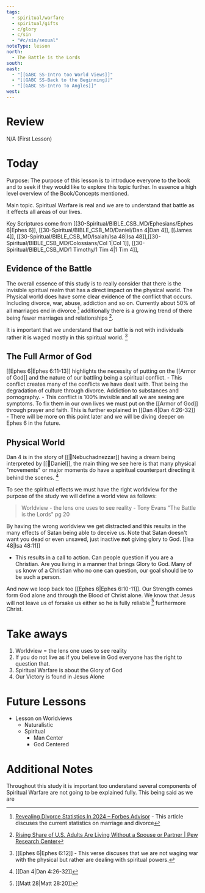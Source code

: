```yaml
---
tags:
  - spiritual/warfare
  - spiritual/gifts
  - c/glory
  - c/sin
  - "#c/sin/sexual"
noteType: lesson
north:
  - The Battle is the Lords
south: 
east:
  - "[[GABC SS-Intro too World Views]]"
  - "[[GABC SS-Back to the Beginning]]"
  - "[[GABC SS-Intro To Angles]]"
west:
---
```

# Review
N/A (First Lesson)
# Today

Purpose: The purpose of this lesson is to introduce everyone to the book and to seek if they would like to explore this topic further.
    In essence a high level overview of the Book/Concepts mentioned.


Main topic. Spiritual Warfare is real and we are to understand that battle as it effects all areas of our lives.

Key Scriptures come from [[30-Spiritual/BIBLE_CSB_MD/Ephesians/Ephes 6|Ephes 6]], [[30-Spiritual/BIBLE_CSB_MD/Daniel/Dan 4|Dan 4]], [[James 4]], [[30-Spiritual/BIBLE_CSB_MD/Isaiah/Isa 48|Isa 48]],[[30-Spiritual/BIBLE_CSB_MD/Colossians/Col 1|Col 1]], [[30-Spiritual/BIBLE_CSB_MD/1 Timothy/1 Tim 4|1 Tim 4]],

## Evidence of the Battle
The overall essence of this study is to really consider that there is the invisible spiritual realm that has a direct impact on the physical world. The Physical world does have some clear evidence of the conflict that occurs. Including divorce, war, abuse, addiction and so on. Currently about 50% of all marriages end in divorce [^cite1] additionally there is a growing trend of there being fewer marriages and relationships [^cite2].

It is important that we understand that our battle is not with individuals rather it is waged mostly in this spiritual world. [^b1]

[^b1]: [[Ephes 6|Ephes 6:12]] - This verse discuses that we are not waging war with the physical but rather are dealing with spiritual powers.
[^cite1]: [Revealing Divorce Statistics In 2024 – Forbes Advisor](https://www.forbes.com/advisor/legal/divorce/divorce-statistics/#sources_section) - This article discuses the current statistics on marriage and divorce
[^cite2]: [Rising Share of U.S. Adults Are Living Without a Spouse or Partner | Pew Research Center](https://www.pewresearch.org/social-trends/2021/10/05/rising-share-of-u-s-adults-are-living-without-a-spouse-or-partner/)
## The Full Armor of God
[[Ephes 6|Ephes 6:11-13]] highlights the necessity of putting on the [[Armor of God]] and the nature of our battling being a spiritual conflict.
    - This conflict creates many of the conflicts we have dealt with. That being the degradation of culture through divorce. Addiction to substances and pornography.
    - This conflict is 100% invisible and all we are seeing are symptoms. To fix them in our own lives we must put on the [[Armor of God]] through prayer and faith. This is further explained in [[Dan 4|Dan 4:26-32]]
        - There will be more on this point later and we will be diving deeper on Ephes 6 in the future.
## Physical  World
Dan 4 is in the story of [[🧑Nebuchadnezzar]] having a dream being interpreted by [[🧑Daniel]], the main thing we see here is that many physical "movements" or major moments do have a spiritual counterpart directing it behind the scenes. [^b2]

To see the spiritual effects we must have the right worldview for the purpose of the study we will define a world view as follows:
> Worldview - the lens one uses to see reality
\- Tony Evans "The Battle is the Lords" pg 20

By having the wrong worldview we get distracted and this results in the many effects of Satan being able to deceive us. Note that Satan doesn't want you dead or even unsaved, just inactive **not** giving glory to God. [[Isa 48|Isa 48:11]]
- This results in a call to action. Can people question if you are a Christian. Are you living in a manner that brings Glory to God. Many of us know of a Christian who no one can question, our goal should be to be such a person.

And now we loop back too [[Ephes 6|Ephes 6:10-11]]. Our Strength comes form God alone and through the Blood of Christ alone. We know that Jesus will not leave us of forsake us either so he is fully reliable [^b3] furthermore Christ.

[^b2]: [[Dan 4|Dan 4:26-32]]
[^b3]: [[Matt 28|Matt 28:20]]

# Take aways
1. Worldview = the lens one uses to see reality
2. If you do not live as if you believe in God everyone has the right to question that. 
3. Spiritual Warfare is about the Glory of God
4. Our Victory is found in Jesus Alone

# Future Lessons
- Lesson on Worldviews
    - Naturalistic
    - Spiritual
        - Man Center
        - God Centered

# Additional Notes
Throughout this study it is important too understand several components of Spiritual Warfare are not going to be explained fully. This being said as we are 